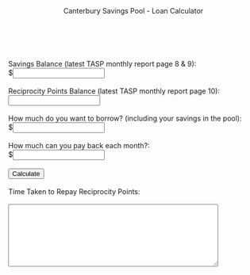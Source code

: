 <html lang="en">
<head>
  <meta charset="utf-8">

  <title>Canterbury Savings Pool - Loan Calculator</title>

  <link rel="stylesheet" type="text/css" href="stylesheet.css" media="screen" />
</head>

<body>
  <header>Canterbury Savings Pool - Loan Calculator</header>
  <br>
  <br>
  <section>
    <label>Savings Balance (latest TASP monthly report page 8 & 9):</label><br>
    <label>$</label><input type="text" id = "savings-amount" /> <br><br>
    <label>Reciprocity Points Balance (latest TASP monthly report page 10):</label><br>
    <label></label><input type="text" id = "savings-points" /> <br><br>
    <label>How much do you want to borrow? (including your savings in the pool):</label><br>
    <label>$</label><input type="text" id = "loan-amount" /> <br><br>
    <label>How much can you pay back each month?:</label><br>
    <label>$</label><input type="text" id = "repayment-amount" /> <br><br>
    <input type="button" value="Calculate" name="calculate" id = "calculate" /> <br><br>
    <label>Time Taken to Repay Reciprocity Points:</label><br><br>
    <textarea name="text" rows="8" cols="50" wrap="soft" id="points-payback-time"></textarea>
</section>
<script src="script.js"></script>
</body>
</html>
